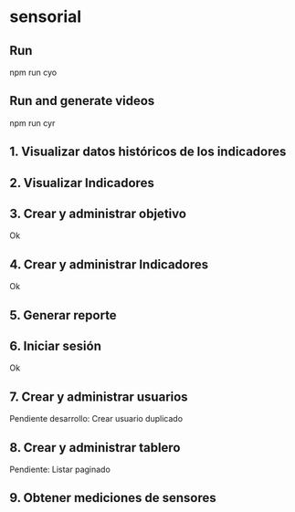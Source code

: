 # sensorial

## Run

npm run cyo

## Run and generate videos

npm run cyr

## 1. Visualizar datos históricos de los indicadores
## 2. Visualizar Indicadores
## 3. Crear y administrar objetivo
Ok
## 4. Crear y administrar Indicadores
Ok
## 5. Generar reporte
## 6. Iniciar sesión
Ok
## 7. Crear y administrar usuarios
Pendiente desarrollo: Crear usuario duplicado
## 8. Crear y administrar tablero
Pendiente: Listar paginado
## 9. Obtener mediciones de sensores
